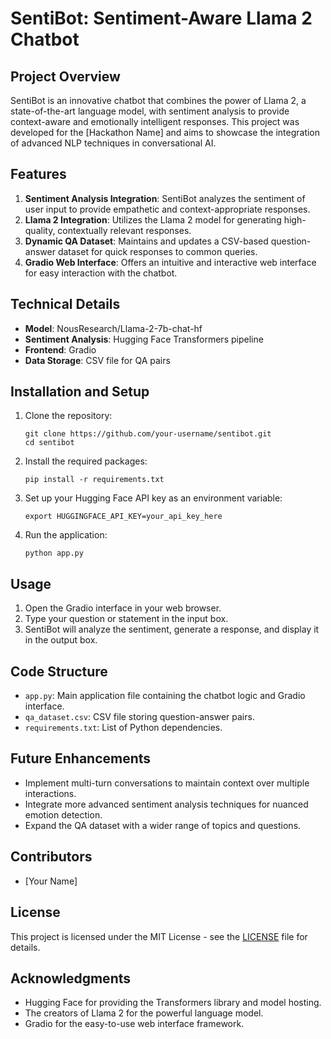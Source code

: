 # SentiBot: Sentiment-Aware Llama 2 Chatbot

## Project Overview

SentiBot is an innovative chatbot that combines the power of Llama 2, a state-of-the-art language model, with sentiment analysis to provide context-aware and emotionally intelligent responses. This project was developed for the [Hackathon Name] and aims to showcase the integration of advanced NLP techniques in conversational AI.

## Features

1. **Sentiment Analysis Integration**: SentiBot analyzes the sentiment of user input to provide empathetic and context-appropriate responses.
2. **Llama 2 Integration**: Utilizes the Llama 2 model for generating high-quality, contextually relevant responses.
3. **Dynamic QA Dataset**: Maintains and updates a CSV-based question-answer dataset for quick responses to common queries.
4. **Gradio Web Interface**: Offers an intuitive and interactive web interface for easy interaction with the chatbot.

## Technical Details

- **Model**: NousResearch/Llama-2-7b-chat-hf
- **Sentiment Analysis**: Hugging Face Transformers pipeline
- **Frontend**: Gradio
- **Data Storage**: CSV file for QA pairs

## Installation and Setup

1. Clone the repository:
   ```
   git clone https://github.com/your-username/sentibot.git
   cd sentibot
   ```

2. Install the required packages:
   ```
   pip install -r requirements.txt
   ```

3. Set up your Hugging Face API key as an environment variable:
   ```
   export HUGGINGFACE_API_KEY=your_api_key_here
   ```

4. Run the application:
   ```
   python app.py
   ```

## Usage

1. Open the Gradio interface in your web browser.
2. Type your question or statement in the input box.
3. SentiBot will analyze the sentiment, generate a response, and display it in the output box.

## Code Structure

- `app.py`: Main application file containing the chatbot logic and Gradio interface.
- `qa_dataset.csv`: CSV file storing question-answer pairs.
- `requirements.txt`: List of Python dependencies.

## Future Enhancements

- Implement multi-turn conversations to maintain context over multiple interactions.
- Integrate more advanced sentiment analysis techniques for nuanced emotion detection.
- Expand the QA dataset with a wider range of topics and questions.

## Contributors

- [Your Name]

## License

This project is licensed under the MIT License - see the [LICENSE](LICENSE) file for details.

## Acknowledgments

- Hugging Face for providing the Transformers library and model hosting.
- The creators of Llama 2 for the powerful language model.
- Gradio for the easy-to-use web interface framework.

